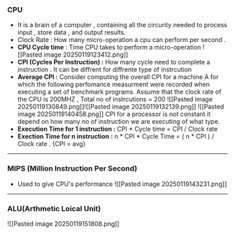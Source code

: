 ### **CPU**
- It is a brain of a computer , containing all the circurity needed to process input , store data , and output results.
- Clock Rate : How many micro-operation a cpu can perform per second .  
- **CPU Cycle time** : Time CPU takes to perform a micro-operation
![[Pasted image 20250119123412.png]]
- **CPI (Cycles Per Instruction) :** How many cycle need to complete a instruction . It can be diffrent for diffrente type of instrcution 
- **Average CPI :** Consider computing the overall CPI for a machine A for which the following perfomance measurment were recorded when executing a set of benchmark programs. Assume that the clock rate of the CPU is 200MHZ , Total no of instrcutions = 200
![[Pasted image 20250119130849.png]]![[Pasted image 20250119132139.png]]
![[Pasted image 20250119140458.png]]
CPI for a processor is not constant it depend on how many no of instruction we are executing of what type.
- **Execution Time for 1 instruction :** CPI \* Cycle time = CPI / Clock rate
- **Exection Time for n instruction :** n * CPI * Cycle Time = ( n * CPI ) / Clock rate . {CPI = avg}
---
### **MIPS (Million Instruction Per Second)**
- Used to give CPU's performance 
![[Pasted image 20250119143231.png]]
---

### **ALU(Arthmetic Loical Unit)**
 ![[Pasted image 20250119151808.png]]

